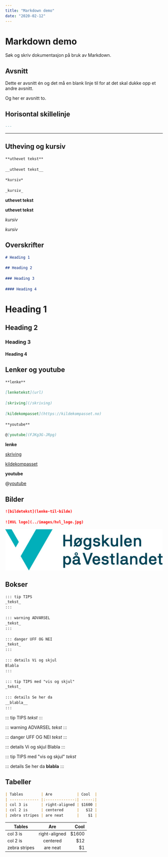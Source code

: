 ```yaml
---
title: "Markdown demo"
date: "2020-02-12"
---
```


# Markdown demo

Søk og skriv dokumentasjon på bruk av Markdown. 

## Avsnitt

Dette er avsnitt én og det må en blank linje til for at det skal dukke opp et andre avsnitt.

Og her er avsnitt to.

## Horisontal skillelinje

``` markdown
---
```

---

## Utheving og kursiv

``` markdown
**uthevet tekst**

__uthevet tekst__

*kursiv*

_kursiv_
```

**uthevet tekst**

__uthevet tekst__

*kursiv*

_kursiv_

## Overskrifter

``` markdown
# Heading 1

## Heading 2

### Heading 3

#### Heading 4
```

# Heading 1

## Heading 2

### Heading 3

#### Heading 4

## Lenker og youtube

``` markdown
**lenke**

[lenketekst](url)

[skriving](/skriving)

[kildekompasset](https://kildekompasset.no)

**youtube**

@[youtube](FJKg3G-JRpg)
```

**lenke**

[skriving](/skriving)

[kildekompasset](http://kildekompasset.no)

**youtube**

@[youtube](FJKg3G-JRpg)

## Bilder

``` markdown
![bildetekst](lenke-til-bilde)

![HVL logo](../images/hvl_logo.jpg)
```

![HVL logo](../images/hvl_logo.jpg)

## Bokser

``` markdown
::: tip TIPS
_tekst_
:::

::: warning ADVARSEL
_tekst_
:::

::: danger UFF OG NEI
_tekst_
:::

::: details Vi og skjul
Blabla
:::

::: tip TIPS med "vis og skjul"
_tekst_

::: details Se her da
__blabla__
:::
```

::: tip TIPS
_tekst_
:::

::: warning ADVARSEL
_tekst_
:::

::: danger UFF OG NEI
_tekst_
:::

::: details Vi og skjul
Blabla
:::

::: tip TIPS med "vis og skjul"
_tekst_

::: details Se her da
__blabla__
:::

## Tabeller

``` markdown
| Tables        | Are           | Cool  |
| ------------- |:-------------:| -----:|
| col 3 is      | right-aligned | $1600 |
| col 2 is      | centered      |   $12 |
| zebra stripes | are neat      |    $1 |
```

| Tables        | Are           | Cool  |
| ------------- |:-------------:| -----:|
| col 3 is      | right-aligned | $1600 |
| col 2 is      | centered      |   $12 |
| zebra stripes | are neat      |    $1 |
